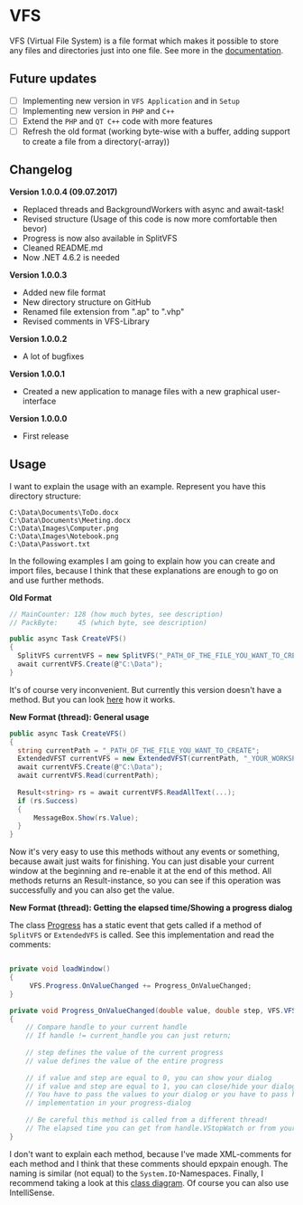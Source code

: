 # VFS
VFS (Virtual File System) is a file format which makes it possible to store any files and directories just into one file. See more in the [documentation](https://github.com/andy123456789088/VFS/blob/master/Documentation/Documentation%20VFS.pdf).

## Future updates
- [ ] Implementing new version in `VFS Application` and in `Setup`
- [ ] Implementing new version in `PHP` and `C++`
- [ ] Extend the `PHP` and `QT C++` code with more features
- [ ] Refresh the old format (working byte-wise with a buffer,
                              adding support to create a file from a directory(-array))

## Changelog

**Version 1.0.0.4 (09.07.2017)**
- Replaced threads and BackgroundWorkers with async and await-task!
- Revised structure (Usage of this code is now more comfortable then bevor)
- Progress is now also available in SplitVFS
- Cleaned README.md
- Now .NET 4.6.2 is needed


**Version 1.0.0.3**
- Added new file format
- New directory structure on GitHub
- Renamed file extension from ".ap" to ".vhp"
- Revised comments in VFS-Library

**Version 1.0.0.2**
- A lot of bugfixes

**Version 1.0.0.1**
- Created a new application to manage files with a new graphical user-interface

**Version 1.0.0.0**
- First release

## Usage

I want to explain the usage with an example. Represent you have this directory structure:
```
C:\Data\Documents\ToDo.docx
C:\Data\Documents\Meeting.docx
C:\Data\Images\Computer.png
C:\Data\Images\Notebook.png
C:\Data\Passwort.txt
```
In the following examples I am going to explain how you can create and import files, because
I think that these explanations are enough to go on and use further methods. 

**Old Format**
```csharp
// MainCounter: 128 (how much bytes, see description)
// PackByte:     45 (which byte, see description)

public async Task CreateVFS()
{
  SplitVFS currentVFS = new SplitVFS("_PATH_OF_THE_FILE_YOU_WANT_TO_CREATE", 128, 45);
  await currentVFS.Create(@"C:\Data");
}
```
It's of course very inconvenient. But currently this version doesn't have a method. But you can look [here](https://github.com/andy123456789088/VFS/blob/master/Applications/VFS/VFS/GUI/frmPack.cs#L60) how it works.

**New Format (thread): General usage**
```csharp
public async Task CreateVFS()
{
  string currentPath = "_PATH_OF_THE_FILE_YOU_WANT_TO_CREATE";
  ExtendedVFST currentVFS = new ExtendedVFST(currentPath, "_YOUR_WORKSPACE_PATH", 32768); // 32768 is the default buffer-size
  await currentVFS.Create(@"C:\Data");
  await currentVFS.Read(currentPath);
  
  Result<string> rs = await currentVFS.ReadAllText(...);
  if (rs.Success)
  {
      MessageBox.Show(rs.Value);
  }
}

```
Now it's very easy to use this methods without any events or something, because await just waits for finishing.
You can just disable your current window at the beginning and re-enable it at the end of this method.
All methods returns an Result-instance, so you can see if this operation was successfully and you can also get the
value.


**New Format (thread): Getting the elapsed time/Showing a progress dialog**

The class [Progress](https://github.com/andy123456789088/VFS/blob/master/Library/VFS/Progress.cs) has a static event that gets called if a method of `SplitVFS` or `ExtendedVFS` is called. See this implementation and read the comments:

```csharp

private void loadWindow()
{
     VFS.Progress.OnValueChanged += Progress_OnValueChanged;
}

private void Progress_OnValueChanged(double value, double step, VFS.VFS handle)
{
    // Compare handle to your current handle
    // If handle != current_handle you can just return;
    
    // step defines the value of the current progress
    // value defines the value of the entire progress
    
    // if value and step are equal to 0, you can show your dialog
    // if value and step are equal to 1, you can close/hide your dialog
    // You have to pass the values to your dialog or you have to pass handle to your dialog and do this
    // implementation in your progress-dialog
    
    // Be careful this method is called from a different thread!
    // The elapsed time you can get from handle.VStopWatch or from your own reference to your currentVFS-instance!
}
```

I don't want to explain each method, because I've made XML-comments for each method and I think that these comments should
epxpain enough. The naming is similar (not equal) to the `System.IO`-Namespaces.
Finally, I recommend taking a look at this [class diagram](https://github.com/andy123456789088/VFS/blob/master/Documentation/Overview.png). Of course you can also use IntelliSense.
